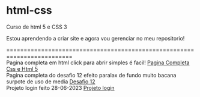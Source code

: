 # html-css
 Curso de html 5 e CSS 3

 Estou aprendendo a criar site e agora vou gerenciar no meu repositorio!

=========================================================================  
    Pagina completa em html click para abrir simples é facil!
    <a href="https://github.com/ronnychack/html-css/Desafios/Projetodesafio10/index.html" target="_bank">Pagina Completa Css e Html 5 </a><br>
    Pagina completa do desafio 12 efeito paralax de fundo muito bacana surpote de uso de media
     <a href="https://github.com/ronnychack/html-css/Desafios/Projetodesafio12/index.html" target="_bank">Desafio 12 </a><br>
    Projeto login feito 28-06-2023 <a href="https://ronnychack.github.io/projeto-login/index.html" target="_bank">Projeto login</a>

